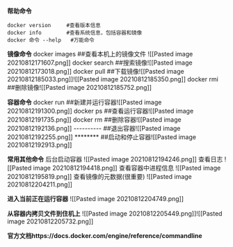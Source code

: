 **帮助命令**
```
docker version     #查看版本信息
docker info        #查看系统信息，包括容器和镜像
docker 命令 --help   #万能命令

```

**镜像命令**
docker images ##查看本机上的镜像文件 ![[Pasted image 20210812171607.png]]
docker search  ##搜索镜像![[Pasted image 20210812173018.png]]
docker pull ##下载镜像![[Pasted image 20210812185033.png]]![[Pasted image 20210812185350.png]]
docker rmi   ##删除镜像![[Pasted image 20210812185752.png]]


**容器命令**
docker run   ##新建并运行容器![[Pasted image 20210812191300.png]]
docker ps    ##查看运行容器![[Pasted image 20210812191735.png]]
docker rm    ##删除容器![[Pasted image 20210812192136.png]]
----------    ##退出容器![[Pasted image 20210812192255.png]]
********    ##启动和停止容器![[Pasted image 20210812192913.png]]


**常用其他命令**
后台启动容器 ![[Pasted image 20210812194246.png]]
查看日志 ![[Pasted image 20210812194418.png]]
查看容器中进程信息 ![[Pasted image 20210812195819.png]]
查看镜像的元数据(很重要) ![[Pasted image 20210812204211.png]]


**进入当前正在运行容器**
![[Pasted image 20210812204749.png]]


**从容器内拷贝文件到住机上**
![[Pasted image 20210812205449.png]]![[Pasted image 20210812205732.png]]


**官方文档https://docs.docker.com/engine/reference/commandline**